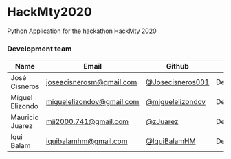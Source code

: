 # HackMty2020
Python Application for the hackathon HackMty 2020


### Development team

| Name | Email | Github | Role |
| ---- | ----- | ------ | ---- |
| José Cisneros 	 | [joseacisnerosm@gmail.com](mailto:joseacisnerosm@gmail.com) | [@Josecisneros001](https://github.com/Josecisneros001) | Developer |
| Miguel Elizondo | [miguelelizondov@gmail.com](mailto:miguelelizondov@gmail.com) | [@miguelelizondov](https://github.com/miguelelizondov) | Developer |
| Mauricio Juarez |  [mji2000.741@gmail.com](mailto:mji2000.741@gmail.com) | [@zJuarez](https://github.com/zJuarez) | Developer |
| Iqui Balam| [iquibalamhm@gmail.com](mailto:iquibalamhm@gmail.com) | [@IquiBalamHM](https://github.com/IquiBalamHM) | Developer |